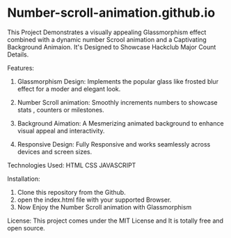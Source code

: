 # Number-scroll-animation.github.io

This Project Demonstrates a visually appealing Glassmorphism effect combined with a dynamic number Scrool animation and a Captivating Background Animaion. It's Designed to Showcase Hackclub Major Count Details.

Features:

1. Glassmorphism Design: Implements the popular glass like frosted blur effect for a moder and elegant look.

2. Number Scroll animation: Smoothly increments numbers to showcase stats , counters or milestones.

3. Background Aimation: A Mesmerizing animated background to enhance visual appeal and interactivity.

4. Responsive Design: Fully Responsive and works seamlessly across devices and screen sizes.


Technologies Used:
HTML
CSS
JAVASCRIPT

Installation:
1. Clone this repository from the Github.
2. open the index.html file with your supported Browser.
3. Now Enjoy the Number Scroll animation with Glassmorphism

License:
This project comes under the MIT License and It is totally free and open source.

 
